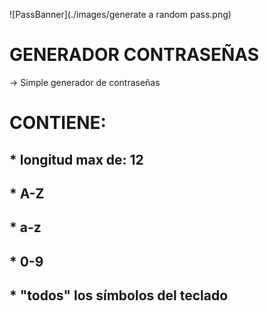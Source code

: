 ![PassBanner](./images/generate a random pass.png)

# GENERADOR CONTRASEÑAS
-> Simple generador de contraseñas

# CONTIENE:
<h2> * longitud max de: 12  </h2> 
<h2> * A-Z  </h2>
<h2> * a-z  </h2>
<h2> * 0-9  </h2>
<h2> * "todos" los símbolos del teclado </h2>

